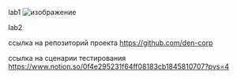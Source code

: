 lab1
![изображение](https://github.com/lizik1/DevManagment/assets/95589734/c01aabf7-1bf4-40c3-b399-cd375d8fcdd4)

lab2 

ссылка на репозиторий проекта https://github.com/den-corp 

ссылка на сценарии тестирования https://www.notion.so/0f4e295231f64ff08183cb1845810707?pvs=4
